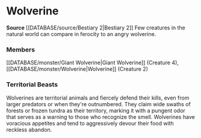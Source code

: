 ﻿---
creature_family: Wolverine
id: '160'
name: Wolverine
rarity: Common
source: '[[DATABASE/source/Bestiary 2|Bestiary 2]]'
type: Creature Family

---
# Wolverine

**Source** [[DATABASE/source/Bestiary 2|Bestiary 2]] 
Few creatures in the natural world can compare in ferocity to an angry wolverine.

### Members

[[DATABASE/monster/Giant Wolverine|Giant Wolverine]] (Creature 4), [[DATABASE/monster/Wolverine|Wolverine]] (Creature 2)

###  Territorial Beasts

Wolverines are territorial animals and fiercely defend their kills, even from larger predators or when they're outnumbered. They claim wide swaths of forests or frozen tundra as their territory, marking it with a pungent odor that serves as a warning to those who recognize the smell. Wolverines have voracious appetites and tend to aggressively devour their food with reckless abandon.